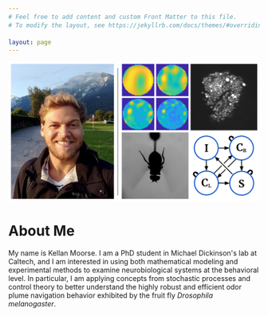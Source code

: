 ```yaml
---
# Feel free to add content and custom Front Matter to this file.
# To modify the layout, see https://jekyllrb.com/docs/themes/#overriding-theme-defaults

layout: page
---
```

![Header Image](/assets/header-image.png)
<br>

# About Me

My name is Kellan Moorse. I am a PhD student in Michael Dickinson's lab at Caltech, and I am interested in using both mathematical modeling and experimental methods to examine neurobiological systems at the behavioral level. In particular, I am applying concepts from stochastic processes and control theory to better understand the highly robust and efficient odor plume navigation behavior exhibited by the fruit fly *Drosophila melanogaster*.
